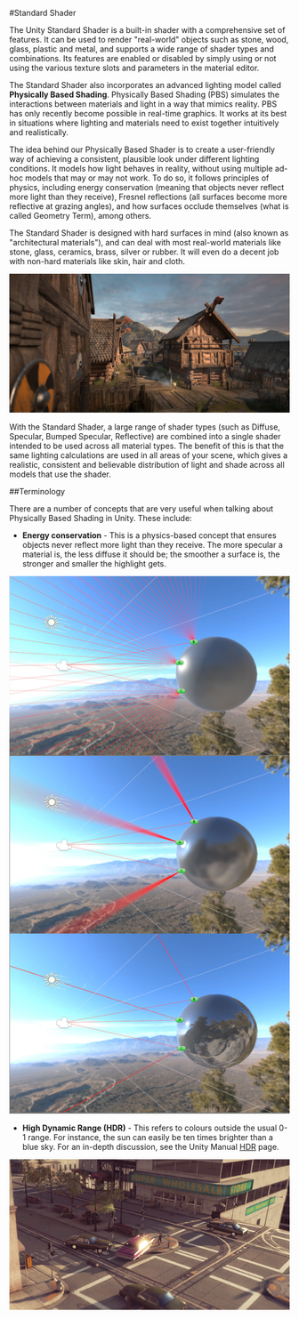 #Standard Shader

The Unity Standard Shader is a built-in shader with a comprehensive set of features. It can be used to render "real-world" objects such as stone, wood, glass, plastic and metal, and supports a wide range of shader types and combinations. Its features are enabled or disabled by simply using or not using the various texture slots and parameters in the material editor.

The Standard Shader also incorporates an advanced lighting model called __Physically Based Shading__. Physically Based Shading (PBS) simulates the interactions between materials and light in a way that mimics reality. PBS has only recently become possible in real-time graphics. It works at its best in situations where lighting and materials need to exist together intuitively and realistically.

The idea behind our Physically Based Shader is to create a user-friendly way of achieving a consistent, plausible look under different lighting conditions. It models how light behaves in reality, without using multiple ad-hoc models that may or may not work. To do so, it follows principles of physics, including energy conservation (meaning that objects never reflect more light than they receive), Fresnel reflections (all surfaces become more reflective at grazing angles), and how surfaces occlude themselves (what is called Geometry Term), among others.

The Standard Shader is designed with hard surfaces in mind (also known as "architectural materials"), and can deal with most real-world materials like stone, glass, ceramics, brass, silver or rubber. It will even do a decent job with non-hard materials like skin, hair and cloth.

![A scene rendered using the standard shader on all models](../uploads/Main/StandardShaderIntroVikingScene.jpg)

With the Standard Shader, a large range of shader types (such as Diffuse, Specular, Bumped Specular, Reflective) are combined into a single shader intended to be used across all material types. The benefit of this is that the same lighting calculations are used in all areas of your scene, which gives a realistic, consistent and believable distribution of light and shade across all models that use the shader.

##Terminology

There are a number of concepts that are very useful when talking about Physically Based Shading in Unity. These include:

* __Energy conservation__ - This is a physics-based concept that ensures objects never reflect more light than they receive. The more specular a material is, the less diffuse it should be; the smoother a surface is, the stronger and smaller the highlight gets.

![The light rendered at each point on a surface is calculated to be the same as the amout of light received from its environment. The microfacets of rough surfaces are affected by light from a wider area. Smoother surfaces give stronger and smaller highlights. Point A reflects light from the source towards the camera. Point B takes on a blue tint from ambient light from the sky. Point C takes its ambient and reflective lighting from the surrounding ground colours.](../uploads/Main/StandardShaderEnergyConservation.jpg)

* __High Dynamic Range (HDR)__ - This refers to colours outside the usual 0-1 range. For instance, the sun can easily be ten times brighter than a blue sky. For an in-depth discussion, see the Unity Manual [HDR](HDR) page.

![A scene using High Dynamic Range. The sunlight reflecting in the car window appears far brighter than other objects in the scene, because it has been processed using HDR](../uploads/Main/GlowWithHdrAdjusted.jpg)

